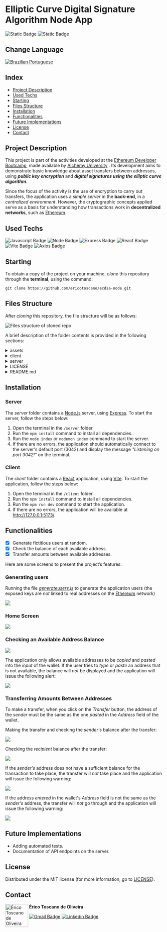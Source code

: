 #  Elliptic Curve Digital Signature Algorithm Node App
![Static Badge](https://img.shields.io/badge/LICENSE-MIT-red)
![Static Badge](https://img.shields.io/badge/NPM_VERSION-9.7.2-green)

## Change Language

[![Brazilian Portuguese](/assets/img/br.png)](https://github.com/ericotoscano/ecdsa-node/blob/main/README-pt-br.md)

## Index

* [Project Description](#project-description)
* [Used Techs](#used-techs)
* [Starting](#starting)
* [Files Structure](#files-structure)
* [Installation](#installation)
* [Functionalities](#funcionalities)
* [Future Implementations](#future-implementations)
* [License](#license)
* [Contact](#contact)

## Project Description
This project is part of the activities developed at the [Ethereum Developer Bootcamp](https://www.alchemy.com/university/courses/ethereum), made available by [Alchemy University](https://www.alchemy.com/university) . Its development aims to demonstrate basic knowledge about asset transfers between addresses, using **_public key encryption_** and **_digital signatures using the elliptic curve algorithm_**.

Since the focus of the activity is the use of encryption to carry out transfers, the application uses a _simple server_ in the **back-end**, in a _centralized environment_. However, the cryptographic concepts applied serve as a basis for understanding how transactions work in **decentralized networks**, such as [Ethereum](https://ethereum.org/pt-br/).

## Used Techs

![Javascript Badge](https://img.shields.io/badge/JavaScript-323330?style=for-the-badge&logo=javascript&logoColor=F7DF1E)
![Node Badge](https://img.shields.io/badge/Node%20js-339933?style=for-the-badge&logo=nodedotjs&logoColor=white)
![Express Badge](https://img.shields.io/badge/Express%20js-000000?style=for-the-badge&logo=express&logoColor=white)
![React Badge](https://img.shields.io/badge/React-20232A?style=for-the-badge&logo=react&logoColor=61DAFB)
![Vite Badge](https://img.shields.io/badge/Vite-B73BFE?style=for-the-badge&logo=vite&logoColor=FFD62E)
![Axios Badge](https://img.shields.io/badge/axios-671ddf?&style=for-the-badge&logo=axios&logoColor=white)

## Starting

To obtain a copy of the project on your machine, _clone_ this repository through the **terminal**, using the command:

`git clone https://github.com/ericotoscano/ecdsa-node.git`

## Files Structure

After _cloning_ this repository, the file structure will be as follows:

![Files structure of cloned repo](/assets/img/folders.jpg)

A brief description of the folder contents is provided in the following sections:

<details>
  
<summary>assets</summary>
<br>

Contains the folder [_img_](/assets/img), whose contents are the images used in this file [README](/README.md).
<br>
</details>

<details>
<summary>client</summary>
<br>

Contains files and folders related to _front-end_ ([React](https://reactjs.org/) components and [Vite](https://vitejs.dev/) files).

The file [_server.js_](/client/src/server.js) creates a new instance of [Axios](https://axios-http.com/).
<br>
</details>

<details>
<summary>server</summary>
<br>

Contains files and folders related to the _back-end_ (highlighted, the file [_index.js_](/server/index.js) contains the API used by the _front-end_ of the project).

The folder [_scripts_](/server/scripts) contains the file [_generateusers.js_](/server/scripts/generateusers.js), which can be used to randomly generate user addresses and their respective public and private keys , in addition to their respective initial balances (100 units).
<br>
</details>

<details>
<summary>LICENSE</summary>
<br>

File with the text of the project's _open source_ license.
<br>
</details>

<details>
<summary>README.md</summary>
<br>

Project [README](/README.md) file.
<br>
</details>

## Installation

### Server

The _server_ folder contains a [Node.js](https://nodejs.org/pt-br) server, using [Express](https://expressjs.com/). To start the server, follow the steps below:

1. Open the terminal in the `/server` folder.
2. Run the `npm install` command to install all dependencies.
3. Run the `node index` or `nodemon index` command to start the server.
4. If there are no errors, the application should automatically connect to the server's default port (3042) and display the message *"Listening on port 3042!"* on the terminal.

### Client

The _client_ folder contains a [React](https://reactjs.org/) application, using [Vite](https://vitejs.dev/). To start the application, follow the steps below:

1. Open the terminal in the `/client` folder.
2. Run the `npm install` command to install all dependencies.
3. Run the `npm run dev` command to start the application.
4. If there are no errors, the application will be available at http://127.0.0.1:5173/.

## Functionalities

- [x] Generate fictitious users at random.
- [x] Check the balance of each available address.
- [x] Transfer amounts between available addresses.

Here are some screens to present the project’s features:

### Generating users

Running the file [_generateusers.js_](/server/scripts/generateusers.js) to generate the application users (the exposed keys are *not* linked to real addresses on the [Ethereum](https://ethereum.org/) network)  

<img src="/assets/img/generateusers.jpg">

### Home Screen
<img src="/assets/img/start.jpg">

### Checking an Available Address Balance

<img src="/assets/img/balance-ok.jpg">

The application only allows available addresses to be *copied* and *pasted* into the *input* of the wallet. If the user tries to *type* or *paste* an address that is not available, the balance will *not* be displayed and the application will issue the following alert:

<img src="/assets/img/balance-fail.jpg">

### Transferring Amounts Between Addresses

To make a transfer, when you click on the *Transfer* button, the address of the *sender* must be the same as the one *pasted* in the *Address* field of the wallet.   

Making the transfer and checking the *sender's* balance after the transfer:

<img src="/assets/img/exec-transfer.jpg">

Checking the *recipient* balance after the transfer:

<img src="/assets/img/exec-transfer2.jpg">

If the *sender's* address does not have a sufficient balance for the transaction to take place, the transfer will *not* take place and the application will issue the following warning:    

<img src="/assets/img/transfer-fail2.jpg">

If the address *entered* in the wallet's *Address* field is not the same as the *sender's* address, the transfer will *not* go through and the application will issue the following warning: 

<img src="/assets/img/transfer-fail1.jpg">

## Future Implementations

- Adding automated tests.
- Documentation of API endpoints on the server.

## License

Distributed under the MIT license (for more information, go to [LICENSE](/LICENSE)).

## Contact

<img align="left" src="/assets/img/me.png" width="73px" alt="Érico Toscano de Oliveira">

**Érico Toscano de Oliveira**

[![Gmail Badge](https://img.shields.io/badge/Gmail-D14836?style=for-the-badge&logo=gmail&logoColor=white)](mailto:deverico.toscano@gmail.com)
[![Linkedin Badge](https://img.shields.io/badge/LinkedIn-0077B5?style=for-the-badge&logo=linkedin&logoColor=white)](https://www.linkedin.com/in/érico-toscano-de-oliveira-0338b1208)


